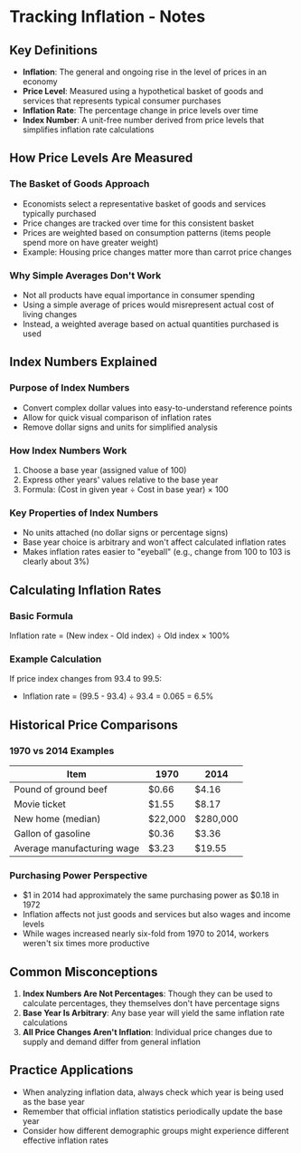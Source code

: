 # Tracking Inflation - Notes

## Key Definitions
- **Inflation**: The general and ongoing rise in the level of prices in an economy
- **Price Level**: Measured using a hypothetical basket of goods and services that represents typical consumer purchases
- **Inflation Rate**: The percentage change in price levels over time
- **Index Number**: A unit-free number derived from price levels that simplifies inflation rate calculations

## How Price Levels Are Measured

### The Basket of Goods Approach
- Economists select a representative basket of goods and services typically purchased
- Price changes are tracked over time for this consistent basket
- Prices are weighted based on consumption patterns (items people spend more on have greater weight)
- Example: Housing price changes matter more than carrot price changes

### Why Simple Averages Don't Work
- Not all products have equal importance in consumer spending
- Using a simple average of prices would misrepresent actual cost of living changes
- Instead, a weighted average based on actual quantities purchased is used

## Index Numbers Explained

### Purpose of Index Numbers
- Convert complex dollar values into easy-to-understand reference points
- Allow for quick visual comparison of inflation rates
- Remove dollar signs and units for simplified analysis

### How Index Numbers Work
1. Choose a base year (assigned value of 100)
2. Express other years' values relative to the base year
3. Formula: (Cost in given year ÷ Cost in base year) × 100

### Key Properties of Index Numbers
- No units attached (no dollar signs or percentage signs)
- Base year choice is arbitrary and won't affect calculated inflation rates
- Makes inflation rates easier to "eyeball" (e.g., change from 100 to 103 is clearly about 3%)

## Calculating Inflation Rates

### Basic Formula
Inflation rate = (New index - Old index) ÷ Old index × 100%

### Example Calculation
If price index changes from 93.4 to 99.5:
- Inflation rate = (99.5 - 93.4) ÷ 93.4 = 0.065 = 6.5%

## Historical Price Comparisons

### 1970 vs 2014 Examples
| Item | 1970 | 2014 |
|------|------|------|
| Pound of ground beef | $0.66 | $4.16 |
| Movie ticket | $1.55 | $8.17 |
| New home (median) | $22,000 | $280,000 |
| Gallon of gasoline | $0.36 | $3.36 |
| Average manufacturing wage | $3.23 | $19.55 |

### Purchasing Power Perspective
- $1 in 2014 had approximately the same purchasing power as $0.18 in 1972
- Inflation affects not just goods and services but also wages and income levels
- While wages increased nearly six-fold from 1970 to 2014, workers weren't six times more productive

## Common Misconceptions

1. **Index Numbers Are Not Percentages**: Though they can be used to calculate percentages, they themselves don't have percentage signs
2. **Base Year Is Arbitrary**: Any base year will yield the same inflation rate calculations
3. **All Price Changes Aren't Inflation**: Individual price changes due to supply and demand differ from general inflation

## Practice Applications
- When analyzing inflation data, always check which year is being used as the base year
- Remember that official inflation statistics periodically update the base year
- Consider how different demographic groups might experience different effective inflation rates
